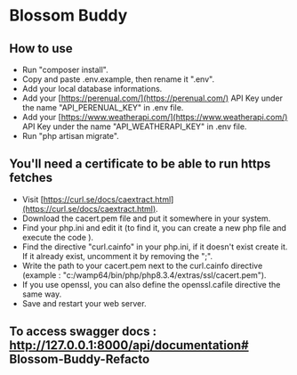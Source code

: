 # Blossom Buddy

## How to use

* Run "composer install".
* Copy and paste .env.example, then rename it ".env".
* Add your local database informations.
* Add your [https://perenual.com/](https://perenual.com/) API Key under the name "API_PERENUAL_KEY" in .env file.
* Add your [https://www.weatherapi.com/](https://www.weatherapi.com/) API Key under the name "API_WEATHERAPI_KEY" in .env file.
* Run "php artisan migrate".

## You'll need a certificate to be able to run https fetches

* Visit [https://curl.se/docs/caextract.html](https://curl.se/docs/caextract.html).
* Download the cacert.pem file and put it somewhere in your system.
* Find your php.ini and edit it (to find it, you can create a new php file and execute the code <?php phpinfo(); ?> ).
* Find the directive "curl.cainfo" in your php.ini, if it doesn't exist create it. If it already exist, uncomment it by removing the ";".
* Write the path to your cacert.pem next to the curl.cainfo directive (example : "c:/wamp64/bin/php/php8.3.4/extras/ssl/cacert.pem").
* If you use openssl, you can also define the openssl.cafile directive the same way.
* Save and restart your web server.

## To access swagger docs : http://127.0.0.1:8000/api/documentation#   B l o s s o m - B u d d y - R e f a c t o  
 